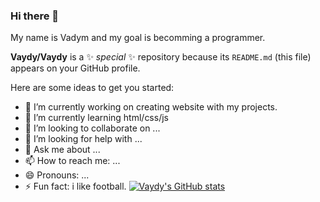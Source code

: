 ### Hi there 👋
My name is Vadym and my goal is becomming a programmer.

**Vaydy/Vaydy** is a ✨ _special_ ✨ repository because its `README.md` (this file) appears on your GitHub profile.

Here are some ideas to get you started:

- 🔭 I’m currently working on creating website with my projects.
- 🌱 I’m currently learning html/css/js
- 👯 I’m looking to collaborate on ...
- 🤔 I’m looking for help with ...
- 💬 Ask me about ...
- 📫 How to reach me: ...
- 😄 Pronouns: ...
- ⚡ Fun fact: i like football.
[![Vaydy's GitHub stats](https://github-readme-stats.vercel.app/api?username=Vaydy)](https://github.com/anuraghazra/github-readme-stats)